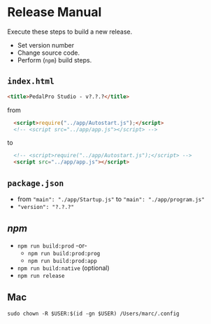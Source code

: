 # Release Manual

Execute these steps to build a new release.

- Set version number
- Change source code.
- Perform (`npm`) build steps.

## `index.html`

```html
<title>PedalPro Studio - v?.?.?</title>
```

from

```html
  <script>require("../app/Autostart.js");</script>
  <!-- <script src="../app/app.js"></script> -->
```

to

```html
  <!-- <script>require("../app/Autostart.js");</script> -->
  <script src="../app/app.js"></script>
```

## `package.json`

- from `"main": "./app/Startup.js"` to `"main": "./app/program.js"`
- `"version": "?.?.?"`

## _npm_

- `npm run build:prod` -or- 
  - `npm run build:prod:prog`
  - `npm run build:prod:app`
- `npm run build:native` (optional)
- `npm run release`

## Mac

`sudo chown -R $USER:$(id -gn $USER) /Users/marc/.config`
